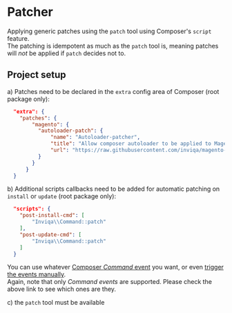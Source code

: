 # Patcher
Applying generic patches using the `patch` tool using Composer's `script` feature.  
The patching is idempotent as much as the `patch` tool is, meaning patches will _not_ be applied if `patch` decides not to.

## Project setup

a) Patches need to be declared in the `extra` config area of Composer (root package only):
```json
  "extra": {
    "patches": {
        "magento": {
          "autoloader-patch": {
              "name": "Autoloader-patcher",
              "title": "Allow composer autoloader to be applied to Mage.php",
              "url": "https://raw.githubusercontent.com/inviqa/magento-patches/magento-composer-autoloader-patch/composer-autoloader/0001-Adding-Composer-autoloader-to-Mage.patch?token=token"
          }
        }
      }
  }
```

b) Additional scripts callbacks need to be added for automatic patching on `install` or `update` (root package only):
```json
  "scripts": {
    "post-install-cmd": [
        "Inviqa\\Command::patch"
    ],
    "post-update-cmd": [
        "Inviqa\\Command::patch"
    ]
  }
```
You can use whatever [Composer *Command* event](https://getcomposer.org/doc/articles/scripts.md#event-names) you want, 
or even [trigger the events manually](https://getcomposer.org/doc/articles/scripts.md#running-scripts-manually).  
Again, note that only *Command events* are supported. Please check the above link to see which ones are they.

c) the `patch` tool must be available
